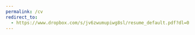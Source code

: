 ```yaml
---
permalink: /cv
redirect_to:
  - https://www.dropbox.com/s/jv6zwumupiwg8sl/resume_default.pdf?dl=0
---
```

